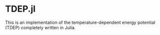 # TDEP.jl

This is an implementation of the temperature-dependent energy potential (TDEP) completely written in Julia.
